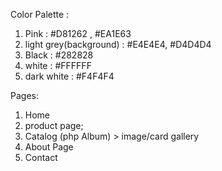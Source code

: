 Color Palette :

1. Pink : #D81262 , #EA1E63
2. light grey(background) : #E4E4E4, #D4D4D4
3. Black : #282828
4. white : #FFFFFF
5. dark white : #F4F4F4

Pages:
1. Home
3. product page;
2. Catalog (php Album) > image/card gallery
3. About Page
4. Contact
